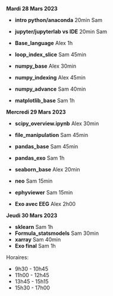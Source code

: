 
**Mardi 28 Mars 2023**
   
   * **intro python/anaconda** 20min Sam
   * **jupyter/jupyterlab vs IDE** 20min Sam
   * **Base_language** Alex 1h
   * **loop_index_slice** Sam 45min
   * **numpy_base**  Alex 30min

   * **numpy_indexing**  Alex 45min
   * **numpy_advance** Sam  40min
   * **matplotlib_base** Sam 1h


**Mercredi 29 Mars 2023**

  * **scipy_overview.ipynb** Alex 30min
  * **file_manipulation** Sam 45min
  * **pandas_base** Sam 45min
  * **pandas_exo** Sam 1h

  * **seaborn_base** Alex 20min
  * **neo** Sam 15min
  * **ephyviewer** Sam 15min
  * **Exo avec EEG** Alex 2h00


**Jeudi 30 Mars 2023**

   * **sklearn** Sam 1h
   * **Formula_statsmodels** Sam 30min
   * **xarray** Sam 40min
   * **Exo final** Sam 1h


Horaires:
 * 9h30 - 10h45
 * 11h00 - 12h45
 * 13h45 - 15h15
 * 15h30 - 17h00







  
 

